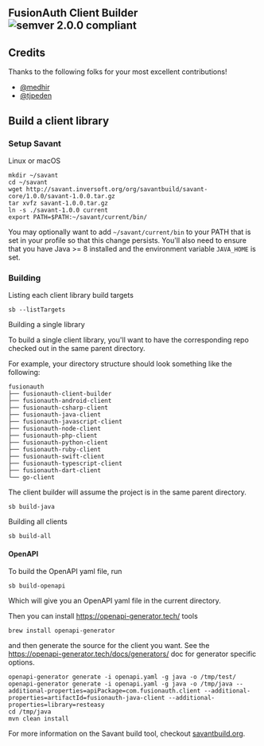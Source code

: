 ## FusionAuth Client Builder ![semver 2.0.0 compliant](http://img.shields.io/badge/semver-2.0.0-brightgreen.svg?style=flat-square)


## Credits
Thanks to the following folks for your most excellent contributions!
* [@medhir](https://github.com/medhir) 
* [@tjpeden](https://github.com/tjpeden) 


## Build a client library

### Setup Savant

Linux or macOS

```
mkdir ~/savant
cd ~/savant
wget http://savant.inversoft.org/org/savantbuild/savant-core/1.0.0/savant-1.0.0.tar.gz
tar xvfz savant-1.0.0.tar.gz
ln -s ./savant-1.0.0 current
export PATH=$PATH:~/savant/current/bin/
```

You may optionally want to add `~/savant/current/bin` to your PATH that is set in your profile so that this change persists. You'll also need to ensure that you have Java >= 8 installed and the environment variable  `JAVA_HOME` is set.

### Building

Listing each client library build targets

```
sb --listTargets
```

Building a single library

To build a single client library, you'll want to have the corresponding repo checked out in the same parent directory.

For example, your directory structure should look something like the following:

```
fusionauth
├── fusionauth-client-builder
├── fusionauth-android-client
├── fusionauth-csharp-client
├── fusionauth-java-client
├── fusionauth-javascript-client
├── fusionauth-node-client
├── fusionauth-php-client
├── fusionauth-python-client
├── fusionauth-ruby-client
├── fusionauth-swift-client
├── fusionauth-typescript-client
├── fusionauth-dart-client
└── go-client
```

The client builder will assume the project is in the same parent directory.

```
sb build-java
```

Building all clients

```
sb build-all
```

#### OpenAPI

To build the OpenAPI yaml file, run

```
sb build-openapi
```

Which will give you an OpenAPI yaml file in the current directory.

Then you can install https://openapi-generator.tech/ tools

```
brew install openapi-generator
```

and then generate the source for the client you want. See the https://openapi-generator.tech/docs/generators/ doc for generator specific options.
```
openapi-generator generate -i openapi.yaml -g java -o /tmp/test/
openapi-generator generate -i openapi.yaml -g java -o /tmp/java --additional-properties=apiPackage=com.fusionauth.client --additional-properties=artifactId=fusionauth-java-client --additional-properties=library=resteasy
cd /tmp/java
mvn clean install
```

For more information on the Savant build tool, checkout [savantbuild.org](http://savantbuild.org/).
